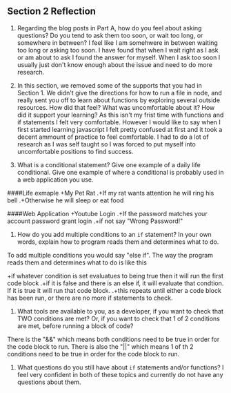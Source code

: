 ## Section 2 Reflection

1. Regarding the blog posts in Part A, how do you feel about asking questions? Do you tend to ask them too soon, or wait too long, or somewhere in between?
I feel like I am somehwere in between waiting too long or asking too soon. I have found that when I wait right as I ask or am about to ask I found the answer for myself. When I ask too soon I usually just don't know enough about the issue and need to do more research. 

1. In this section, we removed some of the supports that you had in Section 1. We didn't give the directions for how to run a file in node, and really sent you off to learn about functions by exploring several outside resources. How did that feel? What was uncomfortable about it? How did it support your learning?
As this isn't my frist time with functions and if statements I felt very comfortable. However I would like to say when I first started learning javascript I felt pretty confused at first and it took a decent ammount of practice to feel comfortable. I had to do a lot of research as I was self taught so I was forced to put myself into uncomfortable positions to find success. 

1. What is a conditional statement? Give one example of a daily life conditional. Give one example of where a conditional is probably used in a web application you use.

####Life exmaple
+My Pet Rat
.+If my rat wants attention he will ring his bell
.+Otherwise he will sleep or eat food

####Web Application
+Youtube Login
.+If the password matches your account password grant login
.+if not say "Wrong Password!"

1. How do you add multiple conditions to an `if` statement? In your own words, explain how to program reads them and determines what to do.

To add multiple conditions you would say "else if". The way the program reads them and determines what to do is like this

+if whatever condition is set evaluatues to being true then it will run the first code block
.+if it is false and there is an else if, it will evaluate that condtion. If it is true it will run that code block. 
.+this repeats until either a code block has been run, or there are no more if statements to check. 

1. What tools are available to you, as a developer, if you want to check that TWO conditions are met? Or, if you want to check that 1 of 2 conditions are met, before running a block of code?

There is the "&&" which means both conditions need to be true in order for the code block to run. There is also the "||" which means 1 of th 2 conditions need to be true in order for the code block to run. 

1. What questions do you still have about `if` statements and/or functions?
I feel very confident in both of these topics and currently do not have any questions about them. 